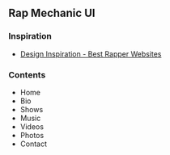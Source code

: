 ## Rap Mechanic UI

### Inspiration

- [Design Inspiration - Best Rapper Websites](https://bandzoogle.com/blog/website-design-inspiration-best-rapper-websites)

### Contents

- Home
- Bio
- Shows
- Music
- Videos
- Photos
- Contact